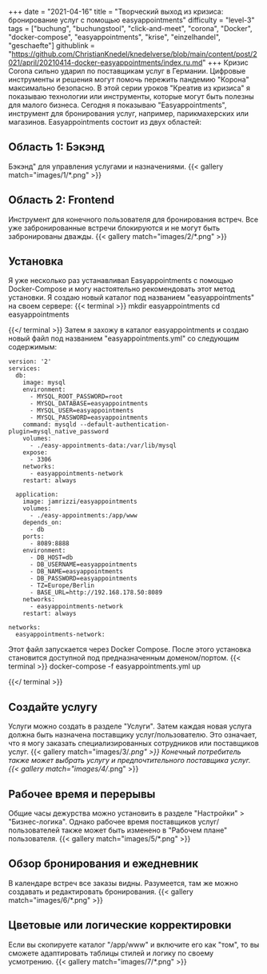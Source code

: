 +++
date = "2021-04-16"
title = "Творческий выход из кризиса: бронирование услуг с помощью easyappointments"
difficulty = "level-3"
tags = ["buchung", "buchungstool", "click-and-meet", "corona", "Docker", "docker-compose", "easyappointments", "krise", "einzelhandel", "geschaefte"]
githublink = "https://github.com/ChristianKnedel/knedelverse/blob/main/content/post/2021/april/20210414-docker-easyappointments/index.ru.md"
+++
Кризис Corona сильно ударил по поставщикам услуг в Германии. Цифровые инструменты и решения могут помочь пережить пандемию "Корона" максимально безопасно. В этой серии уроков "Креатив из кризиса" я показываю технологии или инструменты, которые могут быть полезны для малого бизнеса. Сегодня я показываю "Easyappointments", инструмент для бронирования услуг, например, парикмахерских или магазинов. Easyappointments состоит из двух областей:
## Область 1: Бэкэнд
Бэкэнд" для управления услугами и назначениями.
{{< gallery match="images/1/*.png" >}}

## Область 2: Frontend
Инструмент для конечного пользователя для бронирования встреч. Все уже забронированные встречи блокируются и не могут быть забронированы дважды.
{{< gallery match="images/2/*.png" >}}

## Установка
Я уже несколько раз устанавливал Easyappointments с помощью Docker-Compose и могу настоятельно рекомендовать этот метод установки. Я создаю новый каталог под названием "easyappointments" на своем сервере:
{{< terminal >}}
mkdir easyappointments
cd easyappointments

{{</ terminal >}}
Затем я захожу в каталог easyappointments и создаю новый файл под названием "easyappointments.yml" со следующим содержимым:
```
version: '2'
services:
  db:
    image: mysql
    environment:
      - MYSQL_ROOT_PASSWORD=root
      - MYSQL_DATABASE=easyappointments
      - MYSQL_USER=easyappointments
      - MYSQL_PASSWORD=easyappointments
    command: mysqld --default-authentication-plugin=mysql_native_password
    volumes:
      - ./easy-appointments-data:/var/lib/mysql
    expose:
      - 3306
    networks:
      - easyappointments-network
    restart: always

  application:
    image: jamrizzi/easyappointments
    volumes:
      - ./easy-appointments:/app/www
    depends_on:
      - db
    ports:
      - 8089:8888
    environment:
      - DB_HOST=db
      - DB_USERNAME=easyappointments
      - DB_NAME=easyappointments
      - DB_PASSWORD=easyappointments
      - TZ=Europe/Berlin
      - BASE_URL=http://192.168.178.50:8089 
    networks:
      - easyappointments-network
    restart: always

networks:
  easyappointments-network:

```
Этот файл запускается через Docker Compose. После этого установка становится доступной под предназначенным доменом/портом.
{{< terminal >}}
docker-compose -f easyappointments.yml up

{{</ terminal >}}

## Создайте услугу
Услуги можно создать в разделе "Услуги". Затем каждая новая услуга должна быть назначена поставщику услуг/пользователю. Это означает, что я могу заказать специализированных сотрудников или поставщиков услуг.
{{< gallery match="images/3/*.png" >}}
Конечный потребитель также может выбрать услугу и предпочтительного поставщика услуг.
{{< gallery match="images/4/*.png" >}}

## Рабочее время и перерывы
Общие часы дежурства можно установить в разделе "Настройки" > "Бизнес-логика". Однако рабочее время поставщиков услуг/пользователей также может быть изменено в "Рабочем плане" пользователя.
{{< gallery match="images/5/*.png" >}}

## Обзор бронирования и ежедневник
В календаре встреч все заказы видны. Разумеется, там же можно создавать и редактировать бронирования.
{{< gallery match="images/6/*.png" >}}

## Цветовые или логические корректировки
Если вы скопируете каталог "/app/www" и включите его как "том", то вы сможете адаптировать таблицы стилей и логику по своему усмотрению.
{{< gallery match="images/7/*.png" >}}
